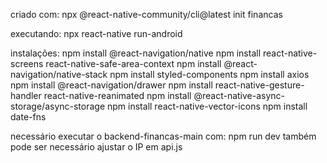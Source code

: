 criado com:
npx @react-native-community/cli@latest init financas

executando:
npx react-native run-android

instalações:
npm install @react-navigation/native
npm install react-native-screens react-native-safe-area-context
npm install @react-navigation/native-stack
npm install styled-components
npm install axios
npm install @react-navigation/drawer
npm install react-native-gesture-handler react-native-reanimated
npm install @react-native-async-storage/async-storage
npm install react-native-vector-icons
npm install date-fns

necessário executar o backend-financas-main com: npm run dev
também pode ser necessário ajustar o IP em api.js